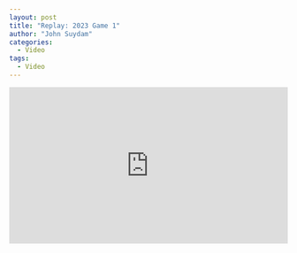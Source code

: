 ```yaml
---
layout: post
title: "Replay: 2023 Game 1"
author: "John Suydam"
categories:
  - Video
tags:
  - Video
---
```


<div style="overflow:hidden;padding-bottom:56.25%;position:relative;height:0;">
<iframe style="left:0;top:0;height:100%;width:100%;position:absolute;" width="560" height="315" src="https://www.youtube.com/embed/R-zr-XO448A" frameborder="0" allow="accelerometer; autoplay; encrypted-media; gyroscope; picture-in-picture" allowfullscreen></iframe>
</div>
